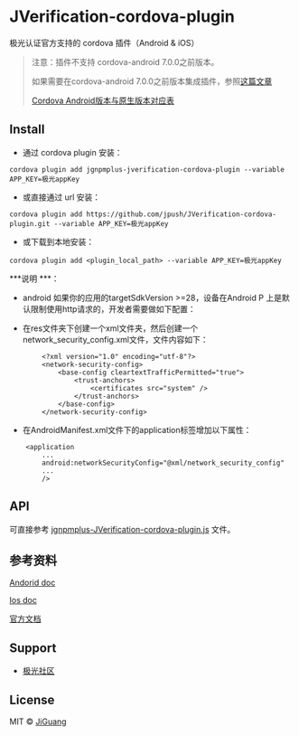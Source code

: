 # JVerification-cordova-plugin
极光认证官方支持的 cordova 插件（Android &amp; iOS）

>注意：插件不支持 cordova-android 7.0.0之前版本。
>
>如果需要在cordova-android 7.0.0之前版本集成插件，参照[这篇文章](https://www.jianshu.com/p/23b117ca27a6)
>
>[Cordova Android版本与原生版本对应表](http://cordova.apache.org/docs/en/latest/guide/platforms/android/index.html#requirements-and-support)

## Install

- 通过 cordova plugin 安装：

```shell
cordova plugin add jgnpmplus-jverification-cordova-plugin --variable APP_KEY=极光appKey
```

- 或直接通过 url 安装：

```shell
cordova plugin add https://github.com/jpush/JVerification-cordova-plugin.git --variable APP_KEY=极光appKey
```

- 或下载到本地安装：

```shell
cordova plugin add <plugin_local_path> --variable APP_KEY=极光appKey
```


***说明 ***：
+ android 如果你的应用的targetSdkVersion >=28，设备在Android P 上是默认限制使用http请求的，开发者需要做如下配置：

+ 在res文件夹下创建一个xml文件夹，然后创建一个network_security_config.xml文件，文件内容如下：

~~~
        <?xml version="1.0" encoding="utf-8"?>
        <network-security-config>
            <base-config cleartextTrafficPermitted="true">
                <trust-anchors>
                    <certificates src="system" />
                </trust-anchors>
            </base-config>
        </network-security-config>
~~~

+ 在AndroidManifest.xml文件下的application标签增加以下属性：

~~~
    <application
        ...
        android:networkSecurityConfig="@xml/network_security_config"
        ...
        />
~~~



## API

可直接参考 [jgnpmplus-JVerification-cordova-plugin.js](/www/jgnpmplus-JVerification-cordova-plugin.js) 文件。

## 参考资料

[Andorid doc](/doc/android.md)

[Ios doc](/doc/ios.md)

[官方文档](https://docs.jiguang.cn/jverification/guideline/intro/)

## Support

- [极光社区](http://community.jiguang.cn/)

## License

MIT © [JiGuang](/license)
